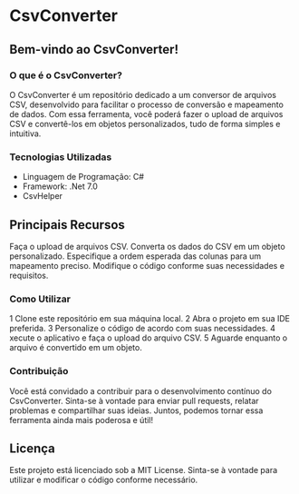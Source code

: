 # CsvConverter

## Bem-vindo ao CsvConverter!


### O que é o CsvConverter?
O CsvConverter é um repositório dedicado a um conversor de arquivos CSV, desenvolvido para facilitar o processo de conversão e mapeamento de dados. Com essa ferramenta, você poderá fazer o upload de arquivos CSV e convertê-los em objetos personalizados, tudo de forma simples e intuitiva.

### Tecnologias Utilizadas
- Linguagem de Programação: C#
- Framework: .Net 7.0
- CsvHelper


## Principais Recursos
Faça o upload de arquivos CSV.
Converta os dados do CSV em um objeto personalizado.
Especifique a ordem esperada das colunas para um mapeamento preciso.
Modifique o código conforme suas necessidades e requisitos.


### Como Utilizar
1 Clone este repositório em sua máquina local.
2 Abra o projeto em sua IDE preferida.
3 Personalize o código de acordo com suas necessidades.
4 xecute o aplicativo e faça o upload do arquivo CSV.
5 Aguarde enquanto o arquivo é convertido em um objeto.


### Contribuição
Você está convidado a contribuir para o desenvolvimento contínuo do CsvConverter. Sinta-se à vontade para enviar pull requests, relatar problemas e compartilhar suas ideias. Juntos, podemos tornar essa ferramenta ainda mais poderosa e útil!

## Licença
Este projeto está licenciado sob a MIT License. Sinta-se à vontade para utilizar e modificar o código conforme necessário.


